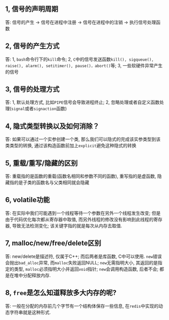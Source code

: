 ## 1, 信号的声明周期

答: 信号的产生 -> 信号在进程中注册 -> 信号在进程中的注销 -> 执行信号处理函数

## 2, 信号的产生方式

答: 1, `bash`命令行下的`kill`命令; 2, `C`中的信号发送函数`kill(), sigqueue(), raise(), alarm(), setitimer(), pause()，abort()`等; 3, 一些软硬件异常产生的信号

## 3, 信号的处理方式

答: 1,  默认处理方式, 比如`PIPE`信号会导致进程终止; 2, 忽略处理或者自定义函数处理(`signal`或者`signaction`函数)

## 4, 隐式类型转换以及如何消除？ 

答: 如果可以通过一个实参创建一个类, 那么我们可以隐式的完成该实参类型到该类类型的转换, 通过该构造函数前加上`explicit`避免这种隐式的转换

## 5, 重载/重写/隐藏的区别

答: 重载指的是函数的重载(函数名相同和参数不同的函数), 重写指的是虚函数, 隐藏指的是子类的函数名与父类相同就会隐藏

## 6, volatile功能

答: 在实际中我们可能遇到一个线程等待一个参数在另外一个线程发生改变; 但是由于代码优化每次都从寄存器中取值, 而另外线程的修改没有影响到此线程的寄存器, 导致无法检测变化; 该关键字指的就是每次从内存去取值.

## 7, malloc/new/free/delete区别

答: new/delete是描述符, 仅属于C++; 而后两者是库函数, C中可以使用. `new`错误会抛出`bad_alloc`异常, 而`malloc`失败返回NULL; `new`无需指明大小, 其返回的是指定的类型, `malloc`必须指明大小并返回`void`指针; `new`会调用构造函数, 后者不会; 都是在堆中分配释放内存.

## 8, `free`是怎么知道释放多大内存的呢?

答: 一般在分配的内存前几个字节有一个结构体保存一些信息, 在`redis`中实现的动态字符串就是这种形式.



